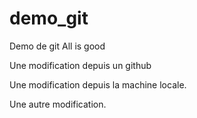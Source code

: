 # demo_git
Demo de git
All is good

Une modification depuis un github

Une modification depuis la machine locale.

Une autre modification.
